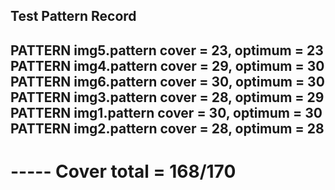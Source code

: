 Test Pattern Record
-
PATTERN img5.pattern
cover =  23, optimum =  23
PATTERN img4.pattern
cover =  29, optimum =  30
PATTERN img6.pattern
cover =  30, optimum =  30
PATTERN img3.pattern
cover =  28, optimum =  29
PATTERN img1.pattern
cover =  30, optimum =  30
PATTERN img2.pattern
cover =  28, optimum =  28
-
# ----- Cover total = 168/170  

